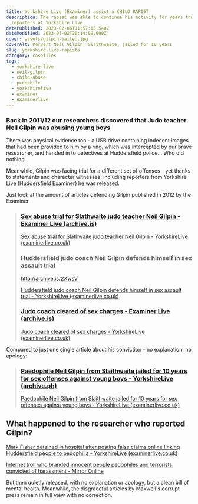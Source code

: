 ```yaml
---
title: Yorkshire Live (Examiner) assist a CHILD RAPIST
description: The rapist was able to continue his activity for years thanks to
  reporters at Yorkshire Live
datePublished: 2023-02-06T11:57:15.540Z
dateModified: 2023-03-02T20:14:09.000Z
cover: assets/gilpin-jailed.jpg
coverAlt: Pervert Neil Gilpin, Slaithwaite, jailed for 10 years
slug: yorkshire-live-rapists
category: casefiles
tags:
  - yorkshire-live
  - neil-gilpin
  - child-abuse
  - pedophile
  - yorkshirelive
  - examiner
  - examinerlive
---
```

### Back in 2011/12 our researchers discovered that Judo teacher Neil Gilpin was abusing young boys

There was physical evidence too - a USB drive containing indecent images that had been provided to him by a ring, which was intercepted by our brave researcher, and handed in to detectives at Huddersfield police...  Who did nothing.

Meanwhile, Gilpin was facing trial for a different set of offenses - yet thanks to statements and character witnesses, including reporters from Yorkshire Live (Huddersfield Examiner) he was released.

Just look at the amount of articles defending Gilpin published in 2012 by the Examiner

> ### ﻿[Sex abuse trial for Slathwaite judo teacher Neil Gilpin - Examiner Live (archive.is)](https://archive.is/EaCm0)
>
> [Sex abuse trial for Slathwaite judo teacher Neil Gilpin - YorkshireLive (examinerlive.co.uk)](https://www.examinerlive.co.uk/news/west-yorkshire-news/sex-abuse-trial-slathwaite-judo-4954632)
>
>
>
> ### Huddersfield judo coach Neil Gilpin defends himself in sex assault trial
>
> <http://archive.is/2XwsV>
>
> [Huddersfield judo coach Neil Gilpin defends himself in sex assault trial - YorkshireLive (examinerlive.co.uk)](https://www.examinerlive.co.uk/news/west-yorkshire-news/huddersfield-judo-coach-neil-gilpin-4944946)
>
>
>
> ### [Judo coach cleared of sex charges - Examiner Live (archive.is)](https://archive.is/wOjjQ)
>
> [Judo coach cleared of sex charges - YorkshireLive (examinerlive.co.uk)](https://www.examinerlive.co.uk/news/local-news/judo-coach-cleared-sex-charges-4945040)



Compared to just one single article about his conviction - no explanation, no apology:

> ### [Paedophile Neil Gilpin from Slaithwaite jailed for 10 years for sex offenses against young boys - YorkshireLive (archive.ph)](https://archive.ph/cl4DR)
>
> [Paedophile Neil Gilpin from Slaithwaite jailed for 10 years for sex offenses against young boys - YorkshireLive (examinerlive.co.uk)](https://www.examinerlive.co.uk/news/west-yorkshire-news/paedophile-neil-gilpin-slaithwaite-jailed-12212597)

## What happened to the researcher who reported Gilpin?

[Mark Fisher detained in hospital after posting false claims online linking Huddersfield people to pedophilia - YorkshireLive (examinerlive.co.uk)](https://www.examinerlive.co.uk/news/west-yorkshire-news/mark-fisher-detained-huddersfield-paedophilia-8948683)

[Internet troll who branded innocent people pedophiles and terrorists convicted of harassment - Mirror Online](https://www.mirror.co.uk/news/uk-news/internet-troll-who-branded-innocent-5433295)

But then quietly released, with no explanation or apology, but a clean bill of mental health. Meanwhile, the disgraceful articles by Maxwell's corrupt press remain in full view with no correction.